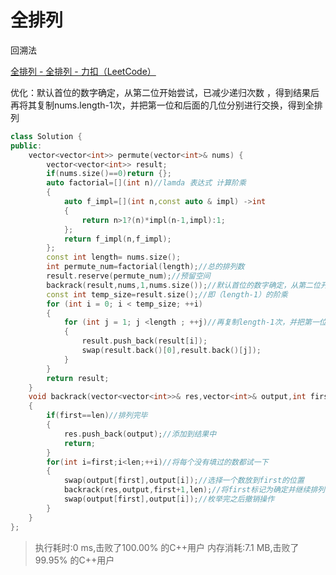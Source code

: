 # 全排列

回溯法

[全排列 - 全排列 - 力扣（LeetCode）](https://leetcode.cn/problems/permutations/solution/quan-pai-lie-by-leetcode-solution-2/)

优化：默认首位的数字确定，从第二位开始尝试，已减少递归次数 ，得到结果后再将其复制nums.length-1次，并把第一位和后面的几位分别进行交换，得到全排列

```cc
class Solution {
public:
    vector<vector<int>> permute(vector<int>& nums) {
        vector<vector<int>> result;
        if(nums.size()==0)return {};
        auto factorial=[](int n)//lamda 表达式 计算阶乘
        {
            auto f_impl=[](int n,const auto & impl) ->int
            {
                return n>1?(n)*impl(n-1,impl):1;
            };
            return f_impl(n,f_impl);
        };
        const int length= nums.size();
        int permute_num=factorial(length);//总的排列数
        result.reserve(permute_num);//预留空间
        backrack(result,nums,1,nums.size());//默认首位的数字确定，从第二位开始尝试，减少递归次数
        const int temp_size=result.size();//即（length-1）的阶乘
        for (int i = 0; i < temp_size; ++i)
        {
            for (int j = 1; j <length ; ++j)//再复制length-1次，并把第一位和后面的几位分别进行交换，得到全排列
            {
                result.push_back(result[i]);
                swap(result.back()[0],result.back()[j]);
            }
        }
        return result;
    }
    void backrack(vector<vector<int>>& res,vector<int>& output,int first,int len)
    {
        if(first==len)//排列完毕
        {
            res.push_back(output);//添加到结果中
            return;
        }
        for(int i=first;i<len;++i)//将每个没有填过的数都试一下
        {
            swap(output[first],output[i]);//选择一个数放到first的位置
            backrack(res,output,first+1,len);//将first标记为确定并继续排列
            swap(output[first],output[i]);//枚举完之后撤销操作
        }
    }
};
```

>执行耗时:0 ms,击败了100.00% 的C++用户
>内存消耗:7.1 MB,击败了99.95% 的C++用户